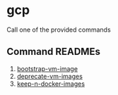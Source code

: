 # gcp
Call one of the provided commands

## Command READMEs
1. [bootstrap-vm-image](bootstrap-vm-image/README.md)
2. [deprecate-vm-images](deprecate-vm-images/README.md)
3. [keep-n-docker-images](keep-n-docker-images/README.md)
